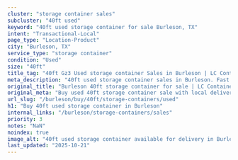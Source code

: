```yaml
---
cluster: "storage container sales"
subcluster: "40ft used"
keyword: "40ft used storage container for sale Burleson, TX"
intent: "Transactional-Local"
page_type: "Location-Product"
city: "Burleson, TX"
service_type: "storage container"
condition: "Used"
size: "40ft"
title_tag: "40ft Gz3 Used storage container Sales in Burleson | LC Container"
meta_description: "40ft used storage container sales in Burleson. Fast delivery, competitive pricing. Serving storage containers area. Quote ID: DWK. Call (214) 524-4168 for your free quote today."
original_title: "Burleson 40ft storage container for sale | LC Container"
original_meta: "Buy used 40ft storage container sale with local delivery in Burleson, TX. LC Container — local Since 2003. Request a fast quote today."
url_slug: "/burleson/buy/40ft/storage-containers/used"
h1: "Buy 40ft used storage container in Burleson"
internal_links: "/burleson/storage-containers/sales"
priority: 3
notes: "NaN"
noindex: true
image_alt: "40ft used storage container available for delivery in Burleson"
last_updated: "2025-10-21"
---
```


<!-- TODO: Add unique city/inventory copy, images, and internal links here. -->
